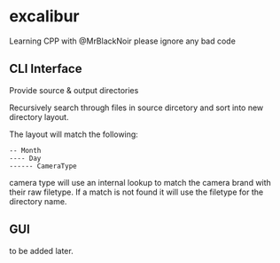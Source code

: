 # excalibur

Learning CPP with @MrBlackNoir please ignore any bad code

## CLI Interface

Provide source & output directories

Recursively search through files in source dircetory and sort into new directory layout.

The layout will match the following:

```
-- Month
---- Day
------ CameraType
```

camera type will use an internal lookup to match the camera brand with their raw filetype. If a match is not found it will use the filetype for the directory name.

## GUI

to be added later.
